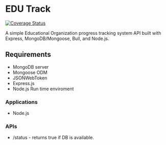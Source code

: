 # EDU Track

[![Coverage Status](https://coveralls.io/repos/github/Bese3/EDU-Track/badge.svg?branch=main)](https://coveralls.io/github/Bese3/EDU-Track?branch=main)

A simple Educational Organization progress tracking system API built with Express, MongoDB/Mongoose, Bull, and Node.js.

## Requirements
+ MongoDB server
+ Mongoose ODM
+ JSONWebToken
+ Express.js
+ Node.js Run time enviroment

### Applications

+ Node.js

### APIs

+ /status - returns true if DB is available.